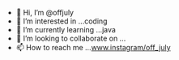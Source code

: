 - 👋 Hi, I’m @offjuly
- 👀 I’m interested in ...coding
- 🌱 I’m currently learning ...java
- 💞️ I’m looking to collaborate on ...
- 📫 How to reach me ...www.instagram/off_july

<!---
offjuly/offjuly is a ✨ special ✨ repository because its `README.md` (this file) appears on your GitHub profile.
You can click the Preview link to take a look at your changes.
--->
